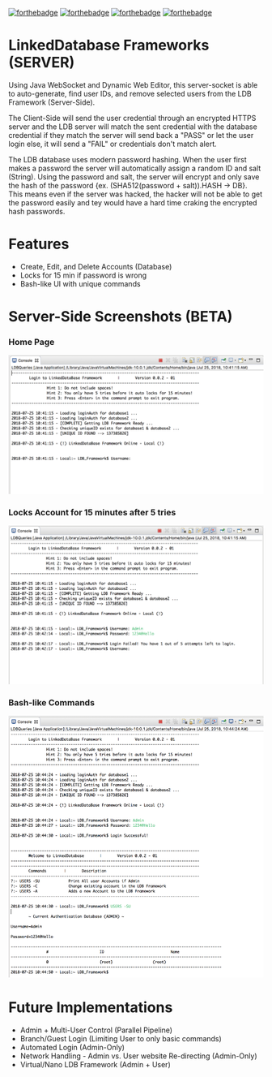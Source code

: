 [![forthebadge](https://forthebadge.com/images/badges/made-with-java.svg)](https://docs.oracle.com/javase/8/docs/api/)
[![forthebadge](https://forthebadge.com/images/badges/made-with-javascript.svg)](https://www.javascript.com/)
[![forthebadge](https://forthebadge.com/images/badges/uses-html.svg)](https://en.wikipedia.org/wiki/HTML)
[![forthebadge](https://forthebadge.com/images/badges/uses-css.svg)](https://en.wikipedia.org/wiki/Cascading_Style_Sheets)

# LinkedDatabase Frameworks (SERVER)
Using Java WebSocket and Dynamic Web Editor, this server-socket is able to auto-generate, find user IDs, and remove selected users from the LDB Framework (Server-Side). 

The Client-Side will send the user credential through an encrypted HTTPS server and the LDB server will match the sent credential with the database credential if they match the server will send back a "PASS" or let the user login else, it will send a "FAIL" or credentials don't match alert.

The LDB database uses modern password hashing. When the user first makes a password the server will automatically assign a random ID and salt (String). Using the password and salt, the server will encrypt and only save the hash of the password {ex. (SHA512(password + salt)).HASH -> DB}. This means even if the server was hacked, the hacker will not be able to get the password easily and tey would have a hard time craking the encrypted hash passwords. 

# Features 
* Create, Edit, and Delete Accounts (Database)
* Locks for 15 min if password is wrong
* Bash-like UI with unique commands 

# Server-Side Screenshots (BETA)


### Home Page

![alt text](https://github.com/MrGambino/SinglyLinkedDatabaseWithIDFinder/blob/master/Screen%20Shot%202018-07-25%20at%2010.41.45%20AM.png) 

### Locks Account for 15 minutes after 5 tries 

![alt text](https://github.com/MrGambino/SinglyLinkedDatabaseWithIDFinder/blob/master/Screen%20Shot%202018-07-25%20at%2010.42.52%20AM.png) 

### Bash-like Commands 

![alt text](https://github.com/MrGambino/SinglyLinkedDatabaseWithIDFinder/blob/master/Screen%20Shot%202018-07-25%20at%2010.44.53%20AM.png) 


# Future Implementations 

* Admin + Multi-User Control (Parallel Pipeline)
* Branch/Guest Login (Limiting User to only basic commands)
* Automated Login (Admin-Only)
* Network Handling - Admin vs. User website Re-directing (Admin-Only)
* Virtual/Nano LDB Framework (Admin + User)

